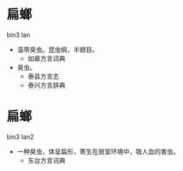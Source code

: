 # 扁螂
bin3 lan
+ 温带臭虫。昆虫纲，半翅目。
  * 如皋方言词典
+ 臭虫。
  * 泰县方言志
  * 泰兴方言辞典

# 扁螂
bin3 lan2
+ 一种臭虫，体呈扁形，寄生在居室环境中，吸人血的害虫。
  * 东台方言词典
